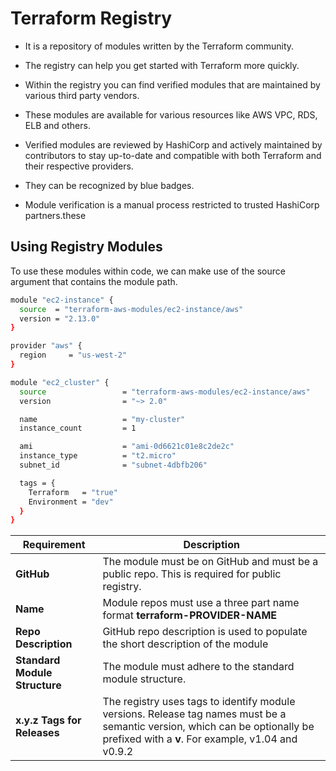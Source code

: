 # Terraform Registry

- It is a repository of modules written by the Terraform community.
  
- The registry can help you get started with Terraform more quickly.
  
- Within the registry you can find verified modules that are maintained by various third party vendors.
  
- These modules are available for various resources like AWS VPC, RDS, ELB and others.
  
- Verified modules are reviewed by HashiCorp and actively maintained by contributors to stay up-to-date and compatible with both Terraform and their respective providers.
  
- They can be recognized by blue badges.
  
- Module verification is a manual process restricted to trusted HashiCorp partners.these 


## Using Registry Modules

To use these modules within code, we can make use of the source argument that contains the module path.
```sh
module "ec2-instance" {
  source  = "terraform-aws-modules/ec2-instance/aws"
  version = "2.13.0"
}
```


```sh
provider "aws" {
  region     = "us-west-2"
}

module "ec2_cluster" {
  source                 = "terraform-aws-modules/ec2-instance/aws"
  version                = "~> 2.0"

  name                   = "my-cluster"
  instance_count         = 1

  ami                    = "ami-0d6621c01e8c2de2c"
  instance_type          = "t2.micro"
  subnet_id              = "subnet-4dbfb206"

  tags = {
    Terraform   = "true"
    Environment = "dev"
  }
}
```
| Requirement                   | Description                                                                                   |
| ----------------------------- | --------------------------------------------------------------------------------------------- |
| **GitHub**                    | The module must be on GitHub and must be a public repo. This is required for public registry. |
| **Name**                      | Module repos must use a three part name format **terraform-PROVIDER-NAME**                        |
| **Repo Description**          | GitHub repo description is used to populate the short description of the module               |
| **Standard Module Structure** | The module must adhere to the standard module structure.                                      |
| **x.y.z Tags for Releases**   | The registry uses tags to identify module versions. Release tag names must be a semantic version, which can be optionally be prefixed with a **v**. For example, v1.04 and v0.9.2                                                              |
